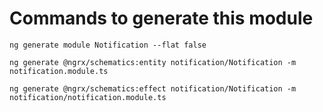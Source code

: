# Commands to generate this module

`ng generate module Notification --flat false`

`ng generate @ngrx/schematics:entity notification/Notification -m notification.module.ts`

`ng generate @ngrx/schematics:effect notification/Notification -m notification/notification.module.ts`
